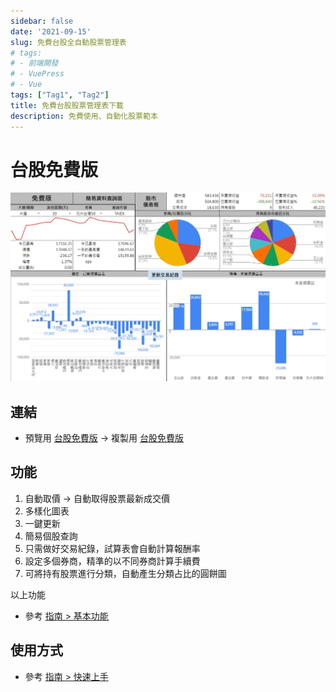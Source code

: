 ```yaml
---
sidebar: false
date: '2021-09-15'
slug: 免費台股全自動股票管理表
# tags:
# - 前端開發
# - VuePress
# - Vue
tags: ["Tag1", "Tag2"]
title: 免費台股股票管理表下載
description: 免費使用、自動化股票範本
---
```


# 台股免費版

 ![](../../.vuepress/public/images/版本_免費版.jpg)

## 連結

  - 預覽用 [台股免費版](https://docs.google.com/spreadsheets/d/1ykPXyjFSCEZon7MEuOiDpEK1hdW1JQH5VGCnbtaAmDQ) → 
    複製用 [台股免費版](https://docs.google.com/spreadsheets/d/1rchpA3W-BlDn8BZOhQ1uiUPnuHLb4UZ65iLzjHb-cp0)

## 功能

1. 自動取價 → 自動取得股票最新成交價
2. 多樣化圖表
3. 一鍵更新
4. 簡易個股查詢
5. 只需做好交易紀錄，試算表會自動計算報酬率
6. 設定多個券商，精準的以不同券商計算手續費
7. 可將持有股票進行分類，自動產生分類占比的圓餅圖

以上功能
- 參考 [指南 > 基本功能](../Introduction/儀表板.md)

## 使用方式

- 參考 [指南 > 快速上手](../QuickStart/快速上手.md#建立自己的試算表)
